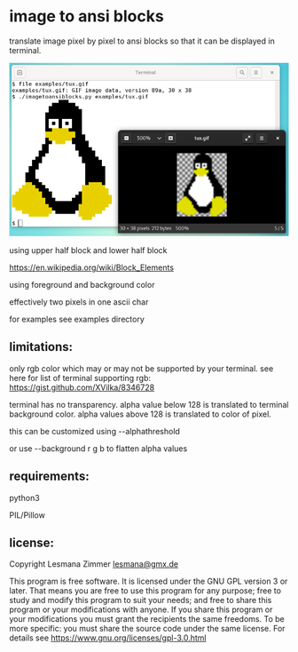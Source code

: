 image to ansi blocks
====================

translate image pixel by pixel to ansi blocks
so that it can be displayed in terminal.

![screenshot](examples/tux-demo.png)

using upper half block and lower half block

https://en.wikipedia.org/wiki/Block_Elements

using foreground and background color

effectively two pixels in one ascii char

for examples see examples directory

limitations:
------------

only rgb color which may or may not be supported by your terminal.
see here for list of terminal supporting rgb:
https://gist.github.com/XVilka/8346728

terminal has no transparency.
alpha value below 128 is translated to terminal background color.
alpha values above 128 is translated to color of pixel.

this can be customized using --alphathreshold

or use --background r g b to flatten alpha values

requirements:
-------------

python3

PIL/Pillow

license:
--------

Copyright Lesmana Zimmer lesmana@gmx.de

This program is free software.
It is licensed under the GNU GPL version 3 or later.
That means you are free to use this program for any purpose;
free to study and modify this program to suit your needs;
and free to share this program or your modifications with anyone.
If you share this program or your modifications
you must grant the recipients the same freedoms.
To be more specific: you must share the source code under the same license.
For details see https://www.gnu.org/licenses/gpl-3.0.html
